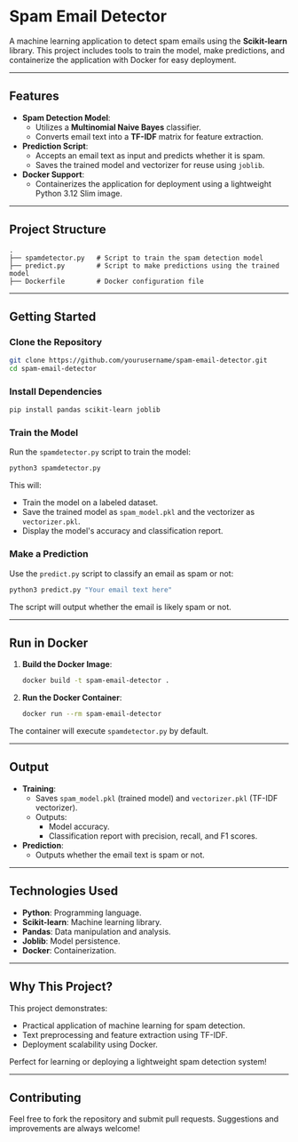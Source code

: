 # Spam Email Detector

A machine learning application to detect spam emails using the **Scikit-learn** library. This project includes tools to train the model, make predictions, and containerize the application with Docker for easy deployment.

---

## **Features**
- **Spam Detection Model**:
  - Utilizes a **Multinomial Naive Bayes** classifier.
  - Converts email text into a **TF-IDF** matrix for feature extraction.
- **Prediction Script**:
  - Accepts an email text as input and predicts whether it is spam.
  - Saves the trained model and vectorizer for reuse using `joblib`.
- **Docker Support**:
  - Containerizes the application for deployment using a lightweight Python 3.12 Slim image.

---

## **Project Structure**
```
.
├── spamdetector.py   # Script to train the spam detection model
├── predict.py        # Script to make predictions using the trained model
├── Dockerfile        # Docker configuration file
```

---

## **Getting Started**

### **Clone the Repository**
```bash
git clone https://github.com/yourusername/spam-email-detector.git
cd spam-email-detector
```

### **Install Dependencies**
```bash
pip install pandas scikit-learn joblib
```

### **Train the Model**
Run the `spamdetector.py` script to train the model:
```bash
python3 spamdetector.py
```

This will:
- Train the model on a labeled dataset.
- Save the trained model as `spam_model.pkl` and the vectorizer as `vectorizer.pkl`.
- Display the model's accuracy and classification report.

### **Make a Prediction**
Use the `predict.py` script to classify an email as spam or not:
```bash
python3 predict.py "Your email text here"
```

The script will output whether the email is likely spam or not.

---

## **Run in Docker**

1. **Build the Docker Image**:
   ```bash
   docker build -t spam-email-detector .
   ```

2. **Run the Docker Container**:
   ```bash
   docker run --rm spam-email-detector
   ```

The container will execute `spamdetector.py` by default.

---

## **Output**
- **Training**:
  - Saves `spam_model.pkl` (trained model) and `vectorizer.pkl` (TF-IDF vectorizer).
  - Outputs:
    - Model accuracy.
    - Classification report with precision, recall, and F1 scores.
- **Prediction**:
  - Outputs whether the email text is spam or not.

---

## **Technologies Used**
- **Python**: Programming language.
- **Scikit-learn**: Machine learning library.
- **Pandas**: Data manipulation and analysis.
- **Joblib**: Model persistence.
- **Docker**: Containerization.

---

## **Why This Project?**
This project demonstrates:
- Practical application of machine learning for spam detection.
- Text preprocessing and feature extraction using TF-IDF.
- Deployment scalability using Docker.

Perfect for learning or deploying a lightweight spam detection system!

---

## **Contributing**
Feel free to fork the repository and submit pull requests. Suggestions and improvements are always welcome!